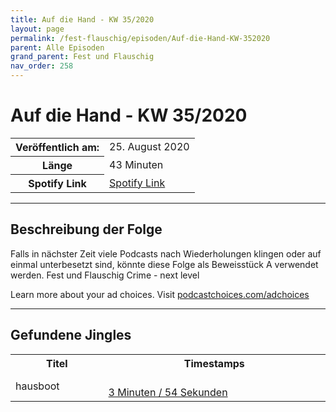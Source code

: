 ```yaml
---
title: Auf die Hand - KW 35/2020
layout: page
permalink: /fest-flauschig/episoden/Auf-die-Hand-KW-352020
parent: Alle Episoden
grand_parent: Fest und Flauschig
nav_order: 258
---
```


# Auf die Hand - KW 35/2020
<table class="resp-table dcf-table dcf-table-responsive dcf-table-bordered dcf-table-striped dcf-w-100%">
                    <tbody>
                        <tr>
                            <th scope="row">Veröffentlich am:</th>
                            <td data-label="Veröffentlich am:">25. August 2020</td>
                        </tr>
                        <tr>
                            <th scope="row">Länge </th>
                            <td data-label="Länge ">43 Minuten</td>
                        </tr><tr>
                                <th scope="row">Spotify Link</th>
                                <td data-label="Spotify Link"><a href="https://open.spotify.com/episode/4dr6Uq63pX0Hqz1kWYRQ8n">Spotify Link</a></td>
                            </tr></tbody>
                </table>

***

## Beschreibung der Folge

<div>
<p>Falls in nächster Zeit viele Podcasts nach Wiederholungen klingen oder auf einmal unterbesetzt sind, könnte diese Folge als Beweisstück A verwendet werden. Fest und Flauschig Crime - next level</p><p> </p><p>Learn more about your ad choices. Visit <a href="https://podcastchoices.com/adchoices">podcastchoices.com/adchoices</a></p>  
</div>

***

## Gefundene Jingles

<table style="display: table;">
                                    <tr>
                                        <th class="tableColumnTitle">Titel</th>
                                        <th class="tableColumnTimestamps">Timestamps</th>
                                    </tr>
                                    <tr>
                                <td markdown="span"  class="tableColumnTitle">hausboot</td>
                                <td markdown="span" class="tableColumnTimestamps">
                                <br>
                                <a href="https://open.spotify.com/episode/4dr6Uq63pX0Hqz1kWYRQ8n?t=234">
                                3 Minuten / 54 Sekunden</a>
                                </td></tr></table>